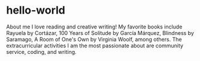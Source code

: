 # hello-world

About me
I love reading and creative writing! My favorite books include Rayuela by Cortázar, 100 Years of Solitude by García Márquez, Blindness by Saramago, A Room of One's Own by Virginia Woolf, among others. 
The extracurricular activities I am the most passionate about are community service, coding, and writing.  
